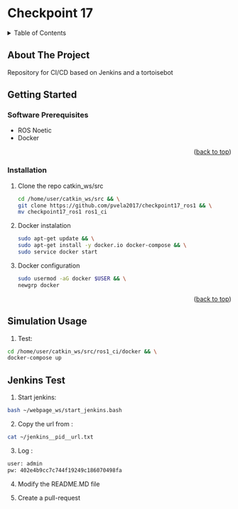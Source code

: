 # Checkpoint 17

<a name="readme-top"></a>

<!-- TABLE OF CONTENTS -->
<details>
  <summary>Table of Contents</summary>
  <ol>
    <li>
      <a href="#about-the-project">About The Project</a>
    </li>
    <li>
      <a href="#getting-started">Getting Started</a>
      <ul>
        <li><a href="#software-prerequisites">Software Prerequisites</a></li>
        <li><a href="#hardware-prerequisites">Hardware Prerequisites</a></li>
        <li><a href="#installation">Installation</a></li>
      </ul>
    </li>
    <li><a href="#usage-simulation">Usage Simulation</a></li>
  </ol>
</details>


## About The Project
Repository for CI/CD based on Jenkins and a tortoisebot


<!-- GETTING STARTED -->
## Getting Started

### Software Prerequisites
* ROS Noetic
* Docker

<p align="right">(<a href="#readme-top">back to top</a>)</p>

<!-- INSTALLATION -->
### Installation
1. Clone the repo catkin_ws/src
   ```sh
   cd /home/user/catkin_ws/src && \
   git clone https://github.com/pvela2017/checkpoint17_ros1 && \
   mv checkpoint17_ros1 ros1_ci
   ```
2. Docker instalation
   ```sh
   sudo apt-get update && \
   sudo apt-get install -y docker.io docker-compose && \
   sudo service docker start
   ```
3. Docker configuration
   ```sh
   sudo usermod -aG docker $USER && \
   newgrp docker
   ```
<p align="right">(<a href="#readme-top">back to top</a>)</p>


<!-- USAGE of the simulation -->
## Simulation Usage 
1. Test:
  ```sh
  cd /home/user/catkin_ws/src/ros1_ci/docker && \
  docker-compose up
  ```

## Jenkins Test
1. Start jenkins:
  ```sh
  bash ~/webpage_ws/start_jenkins.bash
  ```
2. Copy the url from :
  ```sh
  cat ~/jenkins__pid__url.txt
  ```
3. Log :
  ```sh
  user: admin
  pw: 402e4b9cc7c744f19249c186070498fa
  ```
4. Modify the README.MD file

5. Create a pull-request
